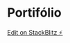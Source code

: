 # Portifólio

[Edit on StackBlitz ⚡️](https://stackblitz.com/edit/stackblitz-starters-cy1czb7k?file=index.html)
